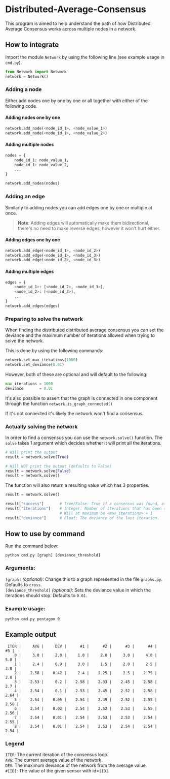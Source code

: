 # Distributed-Average-Consensus

This program is aimed to help understand the path of how Distributed Average Consensus works across multiple nodes in a network.

## How to integrate

Import the module `Network` by using the following line (see example usage in `cmd.py`).

```python
from Network import Network
network = Network()
```

### Adding a node

Either add nodes one by one by one or all together with either of the following code.

#### Adding nodes one by one
```python
network.add_node(<node_id_1>, <node_value_1>)
network.add_node(<node_id_1>, <node_value_2>)
```

#### Adding multiple nodes
```python
nodes = {
    node_id_1: node_value_1,
    node_id_1: node_value_2,
    ...
}

network.add_nodes(nodes)
```

### Adding an edge

Similarly to adding nodes you can add edges one by one or multiple at once.

> **Note**: Adding edges will automatically make them bidirectional, 
> there's no need to make reverse edges, however it won't hurt either.

#### Adding edges one by one

```python
network.add_edge(<node_id_1>, <node_id_2>)
network.add_edge(<node_id_1>, <node_id_3>)
network.add_edge(<node_id_2>, <node_id_3>)
```

#### Adding multiple edges

```python
edges = {
    <node_id_1>: [<node_id_2>, <node_id_3>],
    <node_id_2>: [<node_id_3>],
    ...
}
network.add_edges(edges)
```

### Preparing to solve the network

When finding the distributed distributed average consensus you can set 
the deviance and the maximum number of iterations allowed when trying to solve the network.

This is done by using the following commands:

```python
network.set_max_iterations(1000)
network.set_deviance(0.01)
```

However, both of these are optional and will default to the following:

```python
max iterations = 1000
deviance       = 0.01
```

It's also possible to assert that the graph is connected in one component through the function `network.is_graph_connected()`

If it's not connected it's likely the network won't find a consensus.

### Actually solving the network

In order to find a consensus you can use the `network.solve()` function. The `solve` 
takes 1 argument which decides whether it will print all the iterations.

```python
# Will print the output
result = network.solve(True)
```

```python
# Will NOT print the output (defaults to False)
result = network.solve(False)
result = network.solve()
```

The function will also return a resulting value which has 3 properties.

```python
result = network.solve()

result["success"]       # True/False: True if a consensus was found, otherwise False.
result["iterations"]    # Integer: Number of iterations that has been stepped through.
                        # Will at maximum be <max_iterations> + 1
result["deviance"]      # Float: The deviance of the last iteration.
```

## How to use by command

Run the command below:  
```
python cmd.py [graph] [deviance_threshold]
```

### Arguments:
`[graph]` *(optional)*: Change this to a graph represented in the file `graphs.py`. Defaults to `cross`.  
`[deviance_threshold]` *(optional)*: Sets the deviance value in which the iterations should stop. Defaults to `0.01`.  

### Example usage:
```
python cmd.py pentagon 0
```

## Example output  
```
 ITER |     AVG |     DEV |      #1 |      #2 |      #3 |      #4 |      #5 |
    0 |     3.0 |     2.0 |     1.0 |     2.0 |     3.0 |     4.0 |     5.0 |
    1 |     2.4 |     0.9 |     3.0 |     1.5 |     2.0 |     2.5 |     3.0 |
    2 |    2.58 |    0.42 |     2.4 |    2.25 |     2.5 |    2.75 |     3.0 |
    3 |    2.53 |     0.2 |    2.58 |    2.33 |    2.45 |    2.58 |     2.7 |
    4 |    2.54 |     0.1 |    2.53 |    2.45 |    2.52 |    2.58 |    2.64 |
    5 |    2.54 |    0.05 |    2.54 |    2.49 |    2.52 |    2.55 |    2.58 |
    6 |    2.54 |    0.02 |    2.54 |    2.52 |    2.53 |    2.55 |    2.56 |
    7 |    2.54 |    0.01 |    2.54 |    2.53 |    2.53 |    2.54 |    2.55 |
    8 |    2.54 |    0.01 |    2.54 |    2.53 |    2.54 |    2.54 |    2.54 |
```

### Legend
`ITER`: The current iteration of the consensus loop.  
`AVG`: The current average value of the network.  
`DEV`: The maximum deviance of the network from the average value.  
`#[ID]`: The value of the given sensor with id=`[ID]`.  


